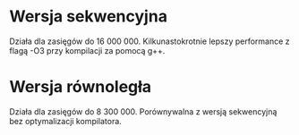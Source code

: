 # Wersja sekwencyjna
Działa dla zasięgów do 16 000 000.
Kilkunastokrotnie lepszy performance z flagą -O3 przy kompilacji za pomocą g++.

# Wersja równoległa
Działa dla zasięgów do 8 300 000.
Porównywalna z wersją sekwencyjną bez optymalizacji kompilatora.
